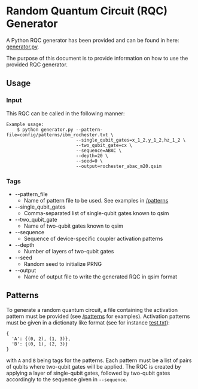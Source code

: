 # Random Quantum Circuit (RQC) Generator

A Python RQC generator has been provided and can be found in here: [generator.py](/python/circuits/generator.py).

The purpose of this document is to provide information on how to use the provided
RQC generator.

## Usage

### Input

This RQC can be called in the following manner:
```
Example usage:
    $ python generator.py --pattern-file=config/patterns/ibm_rochester.txt \
                          --single_qubit_gates=x_1_2,y_1_2,hz_1_2 \
                          --two_qubit_gate=cx \
                          --sequence=ABAC \
                          --depth=20 \
                          --seed=0 \
                          --output=rochester_abac_m20.qsim
```

### Tags
* --pattern_file
    * Name of pattern file to be used. See examples in [/patterns](/patterns)
* --single_qubit_gates
    * Comma-separated list of single-qubit gates known to qsim
* --two_qubit_gate
    * Name of two-qubit gates known to qsim
* --sequence
    * Sequence of device-specific coupler activation patterns
* --depth
    * Number of layers of two-qubit gates
* --seed
    * Random seed to initialize PRNG
* --output
    * Name of output file to write the generated RQC in qsim format

## Patterns

To generate a random quantum circuit, a file containing the activation pattern must be provided 
(see [/patterns](/patterns) for examples). Activation patterns must be given in a dictionaty like format
(see for instance [test.txt](/patterns/test.txt)):
```
{
  'A': {(0, 2), (1, 3)}, 
  'B': {(0, 1), (2, 3)} 
}
```
with `A` and `B` being tags for the patterns. Each pattern must be a list of pairs of qubits where two-qubit gates will be applied. The RQC is created by applying a layer of single-qubit gates, followed by two-qubit gates accordingly to the sequence given in `--sequence`. 
